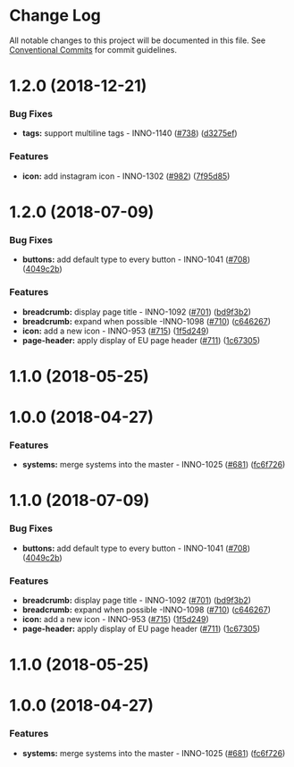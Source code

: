 # Change Log

All notable changes to this project will be documented in this file.
See [Conventional Commits](https://conventionalcommits.org) for commit guidelines.

<a name="1.2.0"></a>
# 1.2.0 (2018-12-21)


### Bug Fixes

* **tags:** support multiline tags - INNO-1140 ([#738](https://github.com/ec-europa/europa-component-library/issues/738)) ([d3275ef](https://github.com/ec-europa/europa-component-library/commit/d3275ef))


### Features

* **icon:** add instagram icon - INNO-1302 ([#982](https://github.com/ec-europa/europa-component-library/issues/982)) ([7f95d85](https://github.com/ec-europa/europa-component-library/commit/7f95d85))



<a name="1.2.0"></a>
# 1.2.0 (2018-07-09)


### Bug Fixes

* **buttons:** add default type to every button - INNO-1041 ([#708](https://github.com/ec-europa/europa-component-library/issues/708)) ([4049c2b](https://github.com/ec-europa/europa-component-library/commit/4049c2b))


### Features

* **breadcrumb:** display page title - INNO-1092 ([#701](https://github.com/ec-europa/europa-component-library/issues/701)) ([bd9f3b2](https://github.com/ec-europa/europa-component-library/commit/bd9f3b2))
* **breadcrumb:** expand when possible -INNO-1098 ([#710](https://github.com/ec-europa/europa-component-library/issues/710)) ([c646267](https://github.com/ec-europa/europa-component-library/commit/c646267))
* **icon:** add a new icon - INNO-953 ([#715](https://github.com/ec-europa/europa-component-library/issues/715)) ([1f5d249](https://github.com/ec-europa/europa-component-library/commit/1f5d249))
* **page-header:** apply display of EU page header ([#711](https://github.com/ec-europa/europa-component-library/issues/711)) ([1c67305](https://github.com/ec-europa/europa-component-library/commit/1c67305))



<a name="1.1.0"></a>
# 1.1.0 (2018-05-25)



<a name="1.0.0"></a>
# 1.0.0 (2018-04-27)


### Features

* **systems:** merge systems into the master - INNO-1025 ([#681](https://github.com/ec-europa/europa-component-library/issues/681)) ([fc6f726](https://github.com/ec-europa/europa-component-library/commit/fc6f726))




<a name="1.1.0"></a>

# 1.1.0 (2018-07-09)

### Bug Fixes

* **buttons:** add default type to every button - INNO-1041 ([#708](https://github.com/ec-europa/europa-component-library/issues/708)) ([4049c2b](https://github.com/ec-europa/europa-component-library/commit/4049c2b))

### Features

* **breadcrumb:** display page title - INNO-1092 ([#701](https://github.com/ec-europa/europa-component-library/issues/701)) ([bd9f3b2](https://github.com/ec-europa/europa-component-library/commit/bd9f3b2))
* **breadcrumb:** expand when possible -INNO-1098 ([#710](https://github.com/ec-europa/europa-component-library/issues/710)) ([c646267](https://github.com/ec-europa/europa-component-library/commit/c646267))
* **icon:** add a new icon - INNO-953 ([#715](https://github.com/ec-europa/europa-component-library/issues/715)) ([1f5d249](https://github.com/ec-europa/europa-component-library/commit/1f5d249))
* **page-header:** apply display of EU page header ([#711](https://github.com/ec-europa/europa-component-library/issues/711)) ([1c67305](https://github.com/ec-europa/europa-component-library/commit/1c67305))

<a name="1.1.0"></a>

# 1.1.0 (2018-05-25)

<a name="1.0.0"></a>

# 1.0.0 (2018-04-27)

### Features

* **systems:** merge systems into the master - INNO-1025 ([#681](https://github.com/ec-europa/europa-component-library/issues/681)) ([fc6f726](https://github.com/ec-europa/europa-component-library/commit/fc6f726))
